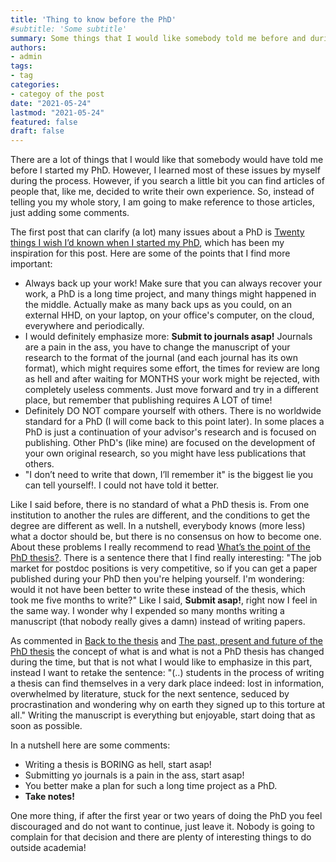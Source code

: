 ```yaml
---
title: 'Thing to know before the PhD'
#subtitle: 'Some subtitle'
summary: Some things that I would like somebody told me before and during my PhD.
authors:
- admin
tags:
- tag
categories:
- categoy of the post
date: "2021-05-24"
lastmod: "2021-05-24"
featured: false
draft: false
---
```


There are a lot of things that I would like that somebody would have told me before I started my PhD. However, I learned most of these issues by myself during the process. However, if you search a little bit you can find articles of people that, like me, decided to write their own experience. So, instead of telling you my whole story, I am going to make reference to those articles, just adding some comments.

The first post that can clarify (a lot) many issues about a PhD is <a href="https://www.nature.com/articles/d41586-018-07332-x">Twenty things I wish I’d known when I started my PhD</a>, which has been my inspiration for this post. Here are some of the points that I find more important:

<ul>
  <li>
    Always back up your work! Make sure that you can always recover your work, a PhD is a long time project, and many things might happened in the middle. Actually make as many back ups as you could, on an external HHD, on your laptop, on your office's computer, on the cloud, everywhere and periodically.
  </li>
  <li>
    I would definitely emphasize more: <b>Submit to journals asap!</b> Journals are a pain in the ass, you have to change the manuscript of your research to the format of the journal (and each journal has its own format), which might requires some effort, the times for review are long as hell and after waiting for MONTHS your work might be rejected, with completely useless comments. Just move forward and try in a different place, but remember that publishing requires A LOT of time!
  </li>
  <li>
    Definitely DO NOT compare yourself with others. There is no worldwide standard for a PhD (I will come back to this point later). In some places a PhD is just a continuation of your advisor's research and is focused on publishing. Other PhD's (like mine) are focused on the development of your own original research, so you might have less publications that others.
  </li>
  <li>
    "I don’t need to write that down, I’ll remember it" is the biggest lie you can tell yourself!. I could not have told it better.
  </li>
</ul>

Like I said before, there is no standard of what a PhD thesis is. From one institution to another the rules are different, and the conditions to get the degree are different as well. In a nutshell, everybody knows (more less) what a doctor should be, but there is no consensus on how to become one. About these problems I really recommend to read <a href="https://www.nature.com/news/what-s-the-point-of-the-phd-thesis-1.20203">What’s the point of the PhD thesis?</a>. There is a sentence there that I find really interesting: "The job market for postdoc positions is very competitive, so if you can get a paper published during your PhD then you're helping yourself. I'm wondering: would it not have been better to write these instead of the thesis, which took me five months to write?" Like I said, <b>Submit asap!</b>, right now I feel in the same way. I wonder why I expended so many months writing a manuscript (that nobody really gives a damn) instead of writing papers.

As commented in <a href="https://www.nature.com/news/back-to-the-thesis-1.20202">Back to the thesis</a> and <a href="https://www.nature.com/news/the-past-present-and-future-of-the-phd-thesis-1.20207">The past, present and future of the PhD thesis</a> the concept of what is and what is not a PhD thesis has changed during the time, but that is not what I would like to emphasize in this part, instead I want to retake the sentence: "(..) students in the process of writing a thesis can find themselves in a very dark place indeed: lost in information, overwhelmed by literature, stuck for the next sentence, seduced by procrastination and wondering why on earth they signed up to this torture at all." Writing the manuscript is everything but enjoyable, start doing that as soon as possible.

In a nutshell here are some comments:

<ul>
  <li>
    Writing a thesis is BORING as hell, start asap!
  </li>
  <li>
    Submitting yo journals is a pain in the ass, start asap!
  </li>
  <li>
    You better make a plan for such a long time project as a PhD.
  </li>
  <li>
    <b> Take notes! </b>
  </li>
</ul>

One more thing, if after the first year or two years of doing the PhD you feel discouraged and do not want to continue, just leave it. Nobody is going to complain for that decision and there are plenty of interesting things to do outside academia!
